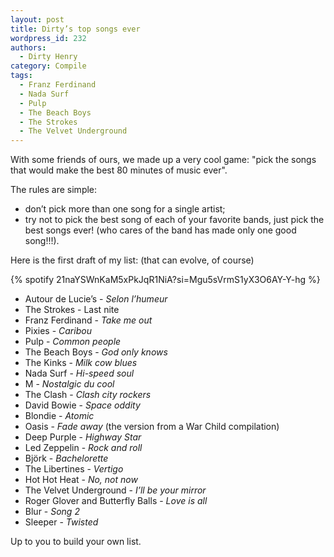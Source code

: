 ```yaml
---
layout: post
title: Dirty’s top songs ever
wordpress_id: 232
authors:
  - Dirty Henry
category: Compile
tags:
  - Franz Ferdinand
  - Nada Surf
  - Pulp
  - The Beach Boys
  - The Strokes
  - The Velvet Underground
---
```


With some friends of ours, we made up a very cool game: "pick the songs that
would make the best 80 minutes of music ever".

The rules are simple:

- don’t pick more than one song for a single artist;
- try not to pick the best song of each of your favorite bands, just pick the
  best songs ever! (who cares of the band has made only one good song!!!).

Here is the first draft of my list: (that can evolve, of course)

{% spotify 21naYSWnKaM5xPkJqR1NiA?si=Mgu5sVrmS1yX3O6AY-Y-hg %}

- Autour de Lucie’s - _Selon l’humeur_
- The Strokes - Last nite
- Franz Ferdinand - _Take me out_
- Pixies - _Caribou_
- Pulp - _Common people_
- The Beach Boys - _God only knows_
- The Kinks - _Milk cow blues_
- Nada Surf - _Hi-speed soul_
- M - _Nostalgic du cool_
- The Clash - _Clash city rockers_
- David Bowie - _Space oddity_
- Blondie - _Atomic_
- Oasis - _Fade away_ (the version from a War Child compilation)
- Deep Purple - _Highway Star_
- Led Zeppelin - _Rock and roll_
- Björk - _Bachelorette_
- The Libertines - _Vertigo_
- Hot Hot Heat - _No, not now_
- The Velvet Underground - _I’ll be your mirror_
- Roger Glover and Butterfly Balls - _Love is all_
- Blur - _Song 2_
- Sleeper - _Twisted_

Up to you to build your own list.
